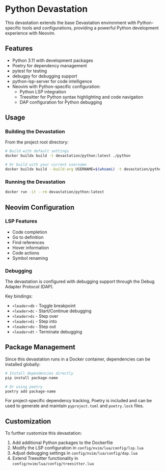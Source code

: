 # Python Devastation

This devastation extends the base Devastation environment with Python-specific tools and configurations, providing a powerful Python development experience with Neovim.

## Features

- Python 3.11 with development packages
- Poetry for dependency management
- pytest for testing
- debugpy for debugging support
- python-lsp-server for code intelligence
- Neovim with Python-specific configuration:
  - Python LSP integration
  - Treesitter for Python syntax highlighting and code navigation
  - DAP configuration for Python debugging

## Usage

### Building the Devastation

From the project root directory:

```bash
# Build with default settings
docker buildx build -t devastation/python:latest ./python

# Or build with your current username
docker buildx build --build-arg USERNAME=$(whoami) -t devastation/python:latest ./python
```

### Running the Devastation

```bash
docker run -it --rm devastation/python:latest
```

## Neovim Configuration

### LSP Features

- Code completion
- Go to definition
- Find references
- Hover information
- Code actions
- Symbol renaming

### Debugging

The devastation is configured with debugging support through the Debug Adapter Protocol (DAP).

Key bindings:
- `<leader>db` - Toggle breakpoint
- `<leader>dc` - Start/Continue debugging
- `<leader>ds` - Step over
- `<leader>di` - Step into
- `<leader>do` - Step out
- `<leader>dt` - Terminate debugging

## Package Management

Since this devastation runs in a Docker container, dependencies can be installed globally:

```bash
# Install dependencies directly
pip install package-name

# Or using poetry
poetry add package-name
```

For project-specific dependency tracking, Poetry is included and can be used to generate and maintain `pyproject.toml` and `poetry.lock` files.

## Customization

To further customize this devastation:

1. Add additional Python packages to the Dockerfile
2. Modify the LSP configuration in `config/nvim/lua/config/lsp.lua`
3. Adjust debugging settings in `config/nvim/lua/config/dap.lua`
4. Extend Treesitter functionality in `config/nvim/lua/config/treesitter.lua`